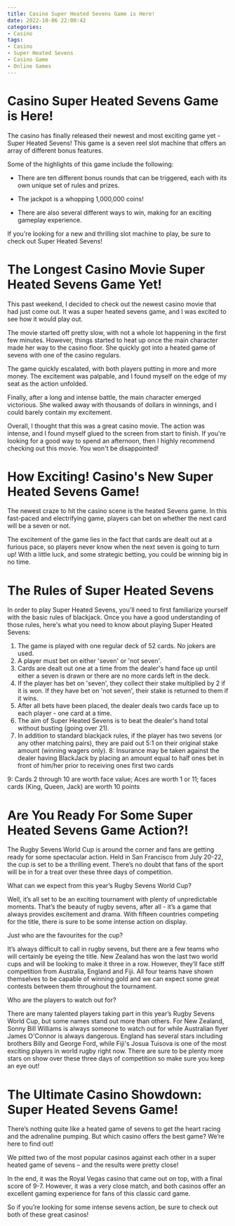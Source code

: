 ```yaml
---
title: Casino Super Heated Sevens Game is Here!
date: 2022-10-06 22:00:42
categories:
- Casino
tags:
- Casino
- Super Heated Sevens
- Casino Game
- Online Games
---
```



#  Casino Super Heated Sevens Game is Here!

The casino has finally released their newest and most exciting game yet - Super Heated Sevens! This game is a seven reel slot machine that offers an array of different bonus features.

Some of the highlights of this game include the following:

- There are ten different bonus rounds that can be triggered, each with its own unique set of rules and prizes.

- The jackpot is a whopping 1,000,000 coins!

- There are also several different ways to win, making for an exciting gameplay experience.

If you're looking for a new and thrilling slot machine to play, be sure to check out Super Heated Sevens!

#  The Longest Casino Movie Super Heated Sevens Game Yet!

This past weekend, I decided to check out the newest casino movie that had just come out. It was a super heated sevens game, and I was excited to see how it would play out.

The movie started off pretty slow, with not a whole lot happening in the first few minutes. However, things started to heat up once the main character made her way to the casino floor. She quickly got into a heated game of sevens with one of the casino regulars.

The game quickly escalated, with both players putting in more and more money. The excitement was palpable, and I found myself on the edge of my seat as the action unfolded.

Finally, after a long and intense battle, the main character emerged victorious. She walked away with thousands of dollars in winnings, and I could barely contain my excitement.

Overall, I thought that this was a great casino movie. The action was intense, and I found myself glued to the screen from start to finish. If you're looking for a good way to spend an afternoon, then I highly recommend checking out this movie. You won't be disappointed!

#  How Exciting! Casino's New Super Heated Sevens Game!

The newest craze to hit the casino scene is the heated Sevens game. In this fast-paced and electrifying game, players can bet on whether the next card will be a seven or not.

The excitement of the game lies in the fact that cards are dealt out at a furious pace, so players never know when the next seven is going to turn up! With a little luck, and some strategic betting, you could be winning big in no time.

# The Rules of Super Heated Sevens

In order to play Super Heated Sevens, you'll need to first familiarize yourself with the basic rules of blackjack. Once you have a good understanding of those rules, here's what you need to know about playing Super Heated Sevens:

1. The game is played with one regular deck of 52 cards. No jokers are used.
2. A player must bet on either 'seven' or 'not seven'. 
3. Cards are dealt out one at a time from the dealer's hand face up until either a seven is drawn or there are no more cards left in the deck. 
4. If the player has bet on 'seven', they collect their stake multiplied by 2 if it is won. If they have bet on 'not seven', their stake is returned to them if it wins. 
5. After all bets have been placed, the dealer deals two cards face up to each player - one card at a time. 
6. The aim of Super Heated Sevens is to beat the dealer's hand total without busting (going over 21). 
7. In addition to standard blackjack rules, if the player has two sevens (or any other matching pairs), they are paid out 5:1 on their original stake amount (winning wagers only). 
8: Insurance may be taken against the dealer having BlackJack by placing an amount equal to half ones bet in front of him/her prior to receiving ones first two cards


9: Cards 2 through 10 are worth face value; Aces are worth 1 or 11; faces cards (King, Queen, Jack) are worth 10 points

#  Are You Ready For Some Super Heated Sevens Game Action?!

The Rugby Sevens World Cup is around the corner and fans are getting ready for some spectacular action. Held in San Francisco from July 20-22, the cup is set to be a thrilling event. There’s no doubt that fans of the sport will be in for a treat over these three days of competition.

What can we expect from this year’s Rugby Sevens World Cup?

Well, it’s all set to be an exciting tournament with plenty of unpredictable moments. That’s the beauty of rugby sevens, after all - it’s a game that always provides excitement and drama. With fifteen countries competing for the title, there is sure to be some intense action on display.

Just who are the favourites for the cup?

It’s always difficult to call in rugby sevens, but there are a few teams who will certainly be eyeing the title. New Zealand has won the last two world cups and will be looking to make it three in a row. However, they’ll face stiff competition from Australia, England and Fiji. All four teams have shown themselves to be capable of winning gold and we can expect some great contests between them throughout the tournament.

Who are the players to watch out for?

There are many talented players taking part in this year’s Rugby Sevens World Cup, but some names stand out more than others. For New Zealand, Sonny Bill Williams is always someone to watch out for while Australian flyer James O'Connor is always dangerous. England has several stars including brothers Billy and George Ford, while Fiji's Josua Tuisova is one of the most exciting players in world rugby right now. There are sure to be plenty more stars on show over these three days of competition so make sure you keep an eye out!

#  The Ultimate Casino Showdown: Super Heated Sevens Game!

There’s nothing quite like a heated game of sevens to get the heart racing and the adrenaline pumping. But which casino offers the best game? We’re here to find out!

We pitted two of the most popular casinos against each other in a super heated game of sevens – and the results were pretty close!

In the end, it was the Royal Vegas casino that came out on top, with a final score of 9-7. However, it was a very close match, and both casinos offer an excellent gaming experience for fans of this classic card game.

 So if you’re looking for some intense sevens action, be sure to check out both of these great casinos!